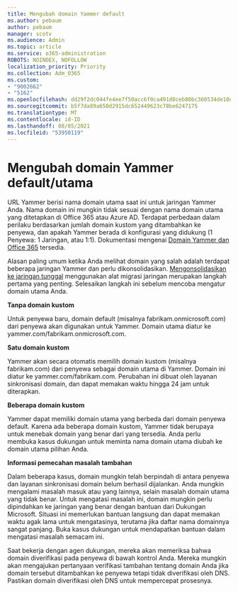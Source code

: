 ```yaml
---
title: Mengubah domain Yammer default
ms.author: pebaum
author: pebaum
manager: scotv
ms.audience: Admin
ms.topic: article
ms.service: o365-administration
ROBOTS: NOINDEX, NOFOLLOW
localization_priority: Priority
ms.collection: Adm_O365
ms.custom:
- "9002662"
- "5162"
ms.openlocfilehash: dd29f2dc044fe4ee7f50acc6f0ca491d0ceb80bc360534de10d4010230614f80
ms.sourcegitcommit: b5f7da89a650d2915dc652449623c78be6247175
ms.translationtype: MT
ms.contentlocale: id-ID
ms.lasthandoff: 08/05/2021
ms.locfileid: "53950119"
---
```

# <a name="changing-the-defaultprimary-yammer-domain"></a>Mengubah domain Yammer default/utama

URL Yammer berisi nama domain utama saat ini untuk jaringan Yammer Anda. Nama domain ini mungkin tidak sesuai dengan nama domain utama yang ditetapkan di Office 365 atau Azure AD. Terdapat perbedaan dalam perilaku berdasarkan jumlah domain kustom yang ditambahkan ke penyewa, dan apakah Yammer berada di konfigurasi yang didukung (1 Penyewa: 1 Jaringan, atau 1:1). Dokumentasi mengenai [Domain Yammer dan Office 365](https://docs.microsoft.com/yammer/configure-your-yammer-network/manage-yammer-domains) tersedia.

Alasan paling umum ketika Anda melihat domain yang salah adalah terdapat beberapa jaringan Yammer dan perlu dikonsolidasikan. [Mengonsolidasikan ke jaringan tunggal](https://docs.microsoft.com/yammer/configure-your-yammer-network/consolidate-multiple-yammer-networks) menggunakan alat migrasi jaringan merupakan langkah pertama yang penting. Selesaikan langkah ini sebelum mencoba mengatur domain utama Anda.

**Tanpa domain kustom**

Untuk penyewa baru, domain default (misalnya fabrikam.onmicrosoft.com) dari penyewa akan digunakan untuk Yammer. Domain utama diatur ke yammer.com/fabrikam.onmicrosoft.com.

**Satu domain kustom**

Yammer akan secara otomatis memilih domain kustom (misalnya fabrikam.com) dari penyewa sebagai domain utama di Yammer. Domain ini diatur ke yammer.com/fabrikam.com. Perubahan ini dibuat oleh layanan sinkronisasi domain, dan dapat memakan waktu hingga 24 jam untuk diterapkan.

**Beberapa domain kustom**

Yammer dapat memiliki domain utama yang berbeda dari domain penyewa default. Karena ada beberapa domain kustom, Yammer tidak berupaya untuk menebak domain yang benar dari yang tersedia. Anda perlu membuka kasus dukungan untuk meminta nama domain utama diubah ke domain utama pilihan Anda.

**Informasi pemecahan masalah tambahan**

Dalam beberapa kasus, domain mungkin telah berpindah di antara penyewa dan layanan sinkronisasi domain belum berhasil dijalankan. Anda mungkin mengalami masalah masuk atau yang lainnya, selain masalah domain utama yang tidak benar. Untuk mengatasi masalah ini, domain mungkin perlu dipindahkan ke jaringan yang benar dengan bantuan dari Dukungan Microsoft. Situasi ini memerlukan bantuan langsung dan dapat memakan waktu agak lama untuk mengatasinya, terutama jika daftar nama domainnya sangat panjang. Buka kasus dukungan untuk mendapatkan bantuan dalam mengatasi masalah semacam ini.

Saat bekerja dengan agen dukungan, mereka akan memeriksa bahwa domain diverifikasi pada penyewa di bawah kontrol Anda. Mereka mungkin akan mengajukan pertanyaan verifikasi tambahan tentang domain Anda jika domain tersebut ditambahkan ke penyewa tetapi tidak diverifikasi oleh DNS. Pastikan domain diverifikasi oleh DNS untuk mempercepat prosesnya.
